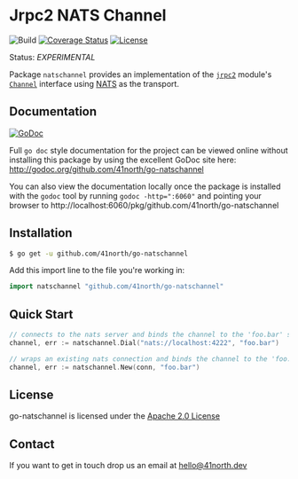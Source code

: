 # Jrpc2 NATS Channel

![Build](https://github.com/41north/go-natschannel/actions/workflows/ci.yml/badge.svg)
[![Coverage Status](https://coveralls.io/repos/github/41north/go-natschannel/badge.svg/readme)](https://coveralls.io/github/41north/go-natschannel)
[![License](https://img.shields.io/badge/License-Apache_2.0-blue.svg)](https://opensource.org/licenses/Apache-2.0)

Status: _EXPERIMENTAL_

Package `natschannel` provides an implementation of the
[`jrpc2`](https://godoc.org/github.com/creachadair/jrpc2) module's
[`Channel`](https://godoc.org/github.com/creachadair/jrpc2/channel#Channel)
interface using [NATS](https://nats.io) as the transport.

## Documentation

[![GoDoc](https://img.shields.io/badge/godoc-reference-blue.svg)](http://godoc.org/github.com/41north/go-natschannel)

Full `go doc` style documentation for the project can be viewed online without
installing this package by using the excellent GoDoc site here:
http://godoc.org/github.com/41north/go-natschannel

You can also view the documentation locally once the package is installed with
the `godoc` tool by running `godoc -http=":6060"` and pointing your browser to
http://localhost:6060/pkg/github.com/41north/go-natschannel

## Installation

```bash
$ go get -u github.com/41north/go-natschannel
```

Add this import line to the file you're working in:

```Go
import natschannel "github.com/41north/go-natschannel"
```

## Quick Start

```go
// connects to the nats server and binds the channel to the 'foo.bar' subject
channel, err := natschannel.Dial("nats://localhost:4222", "foo.bar")

// wraps an existing nats connection and binds the channel to the 'foo.bar' subject
channel, err := natschannel.New(conn, "foo.bar")
```

## License

go-natschannel is licensed under the [Apache 2.0 License](LICENSE)

## Contact

If you want to get in touch drop us an email at [hello@41north.dev](mailto:hello@41north.dev)

